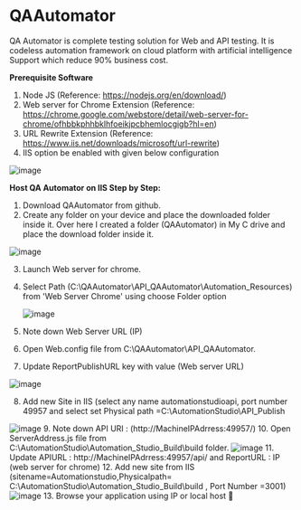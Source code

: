 # QAAutomator
QA Automator is complete testing solution for Web and API testing. It is codeless automation framework on cloud platform with artificial intelligence Support which reduce 90% business cost.

**Prerequisite Software**
1.	Node JS
(Reference: https://nodejs.org/en/download/)
2.	Web server for Chrome Extension
(Reference: https://chrome.google.com/webstore/detail/web-server-for-chrome/ofhbbkphhbklhfoeikjpcbhemlocgigb?hl=en)
3.	URL Rewrite Extension
(Reference: https://www.iis.net/downloads/microsoft/url-rewrite)
4.	IIS option be enabled with given below configuration

  ![image](https://user-images.githubusercontent.com/26107997/134213875-ce6640fe-6907-4fd5-aefd-b0a7bbaed41e.png)

**Host QA Automator on IIS Step by Step:**

1.	Download QAAutomator from github.
2.	Create any folder on your device and place the downloaded folder inside it. Over here I created a folder (QAAutomator) in My C drive and place the download folder inside it.

  ![image](https://user-images.githubusercontent.com/26107997/134376908-c77b0431-d6df-450c-ad43-5951b18ca96a.png)

3.	Launch Web server for chrome.
4.	Select Path (C:\QAAutomator\API_QAAutomator\Automation_Resources) from 'Web Server Chrome' using choose Folder option

    ![image](https://user-images.githubusercontent.com/26107997/134378498-c2797655-6d3a-4dfb-a92c-1ccd6f539e09.png)

5.	Note down Web Server URL (IP)
6.	Open Web.config file from C:\QAAutomator\API_QAAutomator\.
7.	Update ReportPublishURL key with value (Web server URL)

  ![image](https://user-images.githubusercontent.com/26107997/134378990-edd26fef-ea23-495b-8cc8-10cc50507634.png)

8.	Add new Site in IIS (select any name automationstudioapi, port number 49957 and select set Physical path =C:\AutomationStudio\API_Publish

![image](https://user-images.githubusercontent.com/26107997/134214498-dc889c4f-e600-43a4-885b-15b98745f095.png)
9.	Note down API URI : (http://MachineIPAdrress:49957/)
10.	Open ServerAddress.js file from C:\AutomationStudio\Automation_Studio_Build\build folder.
![image](https://user-images.githubusercontent.com/26107997/134214599-532098bb-dbe4-4b99-be3a-a4fc253c4332.png)
11.	Update APIURL : http://MachineIPAdrress:49957/api/  and ReportURL : IP (web server for chrome)
12.	Add new site from IIS (sitename=Automationstudio,Physicalpath= C:\AutomationStudio\Automation_Studio_Build\build , Port Number =3001)
![image](https://user-images.githubusercontent.com/26107997/134214665-2cbbf946-b79e-4063-93c8-dceab1f92c57.png)
13.	Browse your application using IP or local host 


